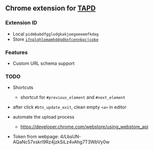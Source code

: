 Chrome extension for [TAPD](http://www.tapd.cn/)
---

### Extension ID

* Local `pidmbabdfgglodgkakjoegeeeemfkdeg`
* Store [`ifnplghlomamhddgdknfcennkpcjcoke`](https://chrome.google.com/webstore/detail/tapd助手/ifnplghlomamhddgdknfcennkpcjcoke)

### Features

* Custom URL schema support

### TODO

* Shortcuts
  * shortcut for `#previous_element` and `#next_element`

* after click `#btn_update_exit`, clean empty `<a>` in editor

* automate the upload process
  * https://developer.chrome.com/webstore/using_webstore_api

* Token from webpage: 4/LbsUN-AQaNc57xskrl9Rz4jzkSiLz4vAhg7T3WbVy0w
